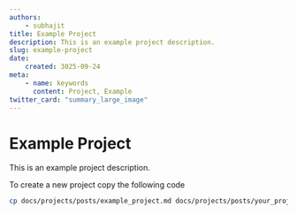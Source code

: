 ```yaml
---
authors:
    - subhajit
title: Example Project
description: This is an example project description. 
slug: example-project
date:
    created: 3025-09-24
meta:
    - name: keywords
      content: Project, Example
twitter_card: "summary_large_image"
---
```



# Example Project

This is an example project description. 

<!-- more -->

To create a new project copy the following code 
```bash
cp docs/projects/posts/example_project.md docs/projects/posts/your_project.md
```